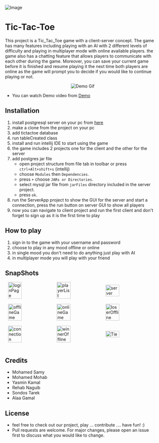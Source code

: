 ![Image](Tic-Tac-Toe-Game/src/main/resources/images/img.png)
# Tic-Tac-Toe
This project is a Tic_Tac_Toe game with a client-server concept. The game has many features including playing with an
AI with 2 different levels of difficulty and playing in multiplayer mode with online available players. the game also has a chatting feature that
allows players to communicate with each other during the game. Moreover, you can save your current game before it is finished and resume playing it
the next time both players are online as the game will prompt you to decide if you would like to continue playing or not.
<center>
        <img src="Readme_Files/images/Demo.gif" style="margin-left:2%; " alt="Demo Gif" title="Demo Gif">
</center>

- You can watch Demo video from [Demo](https://drive.google.com/file/d/13GbBh5tv_IzEzfG_yL7lA8rs_OtsLIvn/view?usp=sharing)
## Installation
1. install postgresql server on your pc from [here](https://www.postgresql.org/download/)
2. make a clone from the project on your pc
3. add tictactoe database
4. run tableCreated class
5. install and run intellij IDE to start using the game
6. the game includes 2 projects one for the client and the other for the server
7. add postgres jar file
    - open project structure from file tab in toolbar or press `ctrl+Alt+shift+s` (intellij)
    - choose `Modules` then `Dependencies`.
    - press `+` choose `JARs or Directories`.
    - select mysql jar file from `jarFiles` directory included in the server project.
    - press `ok`.
8. run the ServerApp project to show the GUI for the server and start a connection, press the run button on server GUI to show all players
9. now you can navigate to client project and run the first client and don't forget to sign up as it is the first time to play
## How to play
1. sign in to the game with your username and password
2. choose to play in any mood offline or online 
3. in single mood you don't need to do anything just play with AI
4. in multiplayer mode you will play with your friend
## SnapShots
<div style="display:flex;align-items: center;">
    <img src="../Tic-Tac-Toe-Game/src/main/resources/images/readmeImg/login.png" style="width: 30%;margin-left:2%; " alt="loginPage" title="loginPage">
    <img src="../Tic-Tac-Toe-Game/src/main/resources/images/readmeImg/signUp.png" style="width: 30%;margin-left:2%; " alt="playerList" title="playerList">
    <img src="../Tic-Tac-Toe-Game/src/main/resources/images/readmeImg/Main%20menu.png" style="width: 30%;margin-left:2%; " alt="server" title="server">
</div>
<br>
<div style="display:flex;align-items: center;">
    <img src="../Tic-Tac-Toe-Game/src/main/resources/images/readmeImg/selectMode.png" style="width: 30%;margin-left:2%;" alt="offlineGame" title="offlineGame"> 
    <img src="../Tic-Tac-Toe-Game/src/main/resources/images/readmeImg/min%20max.png"  style="width: 30%;margin-left:2%;" alt="onlineGame" title="onlineGame">
<img src="../Tic-Tac-Toe-Game/src/main/resources/images/readmeImg/win.png" style="width: 30%;margin-left:2%; " alt="loserOffline" title="loserOffline">
</div>
<br>
<div style="display:flex;align-items: center;">
 <img src="../Tic-Tac-Toe-Game/src/main/resources/images/readmeImg/Multi%20player%20mode.png"  style="width: 30%;margin-left:2%;" alt="connection" title="connection">
    <img src="../Tic-Tac-Toe-Game/src/main/resources/images/readmeImg/online.png" style="width: 30%;margin-left:2%; " alt="winnerOffline" title="winnerOffline"> 
    <img src="../Tic-Tac-Toe-Game/src/main/resources/images/readmeImg/onlinewinlose.png" style="width: 30%;margin-left:2%; " alt="Tie" title="Tie">
</div>
<br>

## Credits
- Mohamed Samy
- Mohamed Mohab
- Yasmin Kamal
- Rehab Naguib
- Sondos Tarek
- Alaa Gamal
## License
- feel free to check out our project, play ... contribute .... have fun! :)
- Pull requests are welcome. For major changes, please open an issue first to discuss what you would like to change.
